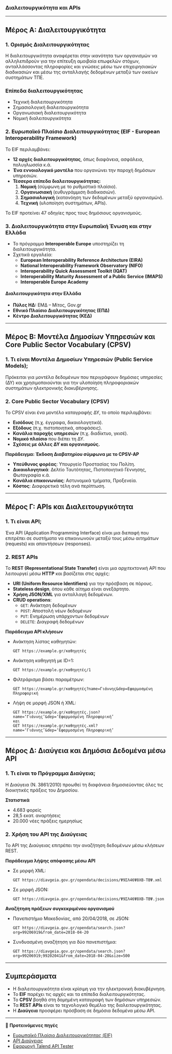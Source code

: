 ### **Διαλειτουργικότητα και APIs**  

---

## **Μέρος Α: Διαλειτουργικότητα**  

### **1. Ορισμός Διαλειτουργικότητας**  
Η διαλειτουργικότητα αναφέρεται στην ικανότητα των οργανισμών να αλληλεπιδρούν για την επίτευξη αμοιβαία επωφελών στόχων, ανταλλάσσοντας πληροφορίες και γνώσεις μέσω των επιχειρησιακών διαδικασιών και μέσω της ανταλλαγής δεδομένων μεταξύ των οικείων συστημάτων ΤΠΕ.

### Επίπεδα διαλειτουργικότητας

- Τεχνική διαλειτουργικότητα   
- Σημασιολογική διαλειτουργικότητα   
- Οργανωσιακή διαλειτουργικότητα   
- Νομική διαλειτουργικότητα   

### **2. Ευρωπαϊκό Πλαίσιο Διαλειτουργικότητας (EIF - European Interoperability Framework)**  
Το EIF περιλαμβάνει:  
- **12 αρχές διαλειτουργικότητας**, όπως διαφάνεια, ασφάλεια, πολυγλωσσία κ.ά.  
- **Ένα εννοιολογικό μοντέλο** που οργανώνει την παροχή δημόσιων υπηρεσιών.  
- **Τέσσερα επίπεδα διαλειτουργικότητας:**  
  1. **Νομική** (σύμφωνη με το ρυθμιστικό πλαίσιο).  
  2. **Οργανωσιακή** (ευθυγράμμιση διαδικασιών).  
  3. **Σημασιολογική** (κατανόηση των δεδομένων μεταξύ οργανισμών).  
  4. **Τεχνική** (υλοποίηση συστημάτων, APIs).  

Το EIF προτείνει 47 οδηγίες προς τους δημόσιους οργανισμούς.  

### **3. Διαλειτουργικότητα στην Ευρωπαϊκή Ένωση και στην Ελλάδα**  
- Το πρόγραμμα **Interoperable Europe** υποστηρίζει τη διαλειτουργικότητα.  
- Σχετικά εργαλεία:  
  - **European Interoperability Reference Architecture (EIRA)**  
  - **National Interoperability Framework Observatory (NIFO)**  
  - **Interoperability Quick Assessment Toolkit (IQAT)**  
  - **Interoperability Maturity Assessment of a Public Service (IMAPS)**  
  - **Interoperable Europe Academy**  

#### **Διαλειτουργικότητα στην Ελλάδα**  
- **Πύλες ΗΔ:** ΕΜΔ – Μίτος, Gov.gr  
- **Εθνικό Πλαίσιο Διαλειτουργικότητας (ΕΠΔ)**  
- **Κέντρο Διαλειτουργικότητας (ΚΕΔ)**  

---

## **Μέρος Β: Μοντέλα Δημοσίων Υπηρεσιών και Core Public Sector Vocabulary (CPSV)**  

### **1. Τι είναι Μοντέλα Δημοσίων Υπηρεσιών (Public Service Models);**  
Πρόκειται για μοντέλα δεδομένων που περιγράφουν δημόσιες υπηρεσίες (ΔΥ) και χρησιμοποιούνται για την υλοποίηση πληροφοριακών συστημάτων ηλεκτρονικής διακυβέρνησης.  

### **2. Core Public Sector Vocabulary (CPSV)**  
Το CPSV είναι ένα μοντέλο καταγραφής ΔΥ, το οποίο περιλαμβάνει:  
- **Εισόδους** (π.χ. έγγραφα, δικαιολογητικά).  
- **Εξόδους** (π.χ. πιστοποιητικά, αποφάσεις).  
- **Κανάλια παροχής υπηρεσιών** (π.χ. διαδίκτυο, γκισέ).  
- **Νομικό πλαίσιο** που διέπει τη ΔΥ.  
- **Σχέσεις με άλλες ΔΥ και οργανισμούς.**  

**Παράδειγμα: Έκδοση Διαβατηρίου σύμφωνα με το CPSV-AP**  
- **Υπεύθυνος φορέας**: Υπουργείο Προστασίας του Πολίτη.  
- **Δικαιολογητικά**: Δελτίο Ταυτότητας, Πιστοποιητικό Γέννησης, Φωτογραφία κ.ά.  
- **Κανάλια επικοινωνίας**: Αστυνομικά τμήματα, Προξενεία.  
- **Κόστος**: Διαφορετικά τέλη ανά περίπτωση.  

---

## **Μέρος Γ: APIs και Διαλειτουργικότητα**  

### **1. Τι είναι API;**  
Ένα API (Application Programming Interface) είναι μια διεπαφή που επιτρέπει σε συστήματα να επικοινωνούν μεταξύ τους μέσω αιτημάτων (requests) και απαντήσεων (responses).  

### **2. REST APIs**  
Το **REST (Representational State Transfer)** είναι μια αρχιτεκτονική API που λειτουργεί μέσω **HTTP** και βασίζεται στις αρχές:  
- **URI (Uniform Resource Identifiers)** για την πρόσβαση σε πόρους.  
- **Stateless design**, όπου κάθε αίτημα είναι ανεξάρτητο.  
- **Χρήση JSON/XML** για ανταλλαγή δεδομένων.  
- **CRUD operations**:  
  - `GET`: Ανάκτηση δεδομένων  
  - `POST`: Αποστολή νέων δεδομένων  
  - `PUT`: Ενημέρωση υπάρχοντων δεδομένων  
  - `DELETE`: Διαγραφή δεδομένων  

**Παράδειγμα API κλήσεων**  
- Ανάκτηση λίστας καθηγητών:  
  ```plaintext
  GET https://example.gr/καθηγητές
  ```  
- Ανάκτηση καθηγητή με ID=1:  
  ```plaintext
  GET https://example.gr/καθηγητές/1
  ```  
- Φιλτράρισμα βάσει παραμέτρων:  
  ```plaintext
  GET https://example.gr/καθηγητές?name=Γιάννης&dep=Εφαρμοσμένη Πληροφορική
  ```  
- Λήψη σε μορφή JSON ή XML:   
  ```
  GET https://example.gr/καθηγητές.json?name=‘Γιάννης’&dep=‘Εφαρμοσμένη Πληροφορική’
  και
  GET https://example.gr/καθηγητές.xml?name=‘Γιάννης’&dep=‘Εφαρμοσμένη Πληροφορική’
  ```   

---

## **Μέρος Δ: Διαύγεια και Δημόσια Δεδομένα μέσω API**  

### **1. Τι είναι το Πρόγραμμα Διαύγεια;**  
Η Διαύγεια (Ν. 3861/2010) προωθεί τη διαφάνεια δημοσιεύοντας όλες τις διοικητικές πράξεις του Δημοσίου.  

**Στατιστικά**  
- 4.683 φορείς  
- 28,5 εκατ. αναρτήσεις  
- 20.000 νέες πράξεις ημερησίως  

### **2. Χρήση του API της Διαύγειας**  
Το API της Διαύγειας επιτρέπει την αναζήτηση δεδομένων μέσω κλήσεων REST.  

**Παράδειγμα λήψης απόφασης μέσω API**  
- Σε μορφή XML:  
  ```plaintext
  GET https://diavgeia.gov.gr/opendata/decisions/Ψ9ΣΛ46Ψ8ΧΒ-ΤΒΨ.xml
  ```  
- Σε μορφή JSON:  
  ```plaintext
  GET https://diavgeia.gov.gr/opendata/decisions/Ψ9ΣΛ46Ψ8ΧΒ-ΤΒΨ.json
  ```  

**Αναζήτηση πράξεων συγκεκριμένου οργανισμού**  
- Πανεπιστήμιο Μακεδονίας, από 20/04/2018, σε JSON:  
  ```plaintext
  GET https://diavgeia.gov.gr/opendata/search.json?org=99206919&from_date=2018-04-20
  ```  
- Συνδυασμένη αναζήτηση για δύο πανεπιστήμια:  
  ```plaintext
  GET https://diavgeia.gov.gr/opendata/search.json?org=99206919;99202041&from_date=2018-04-20&size=500
  ```  

---

## **Συμπεράσματα**  
- Η διαλειτουργικότητα είναι κρίσιμη για την ηλεκτρονική διακυβέρνηση.  
- Το **EIF** παρέχει τις αρχές και τα επίπεδα διαλειτουργικότητας.  
- Το **CPSV** βοηθά στη δομημένη καταγραφή των δημόσιων υπηρεσιών.  
- Τα **REST APIs** είναι το τεχνολογικό θεμέλιο της διαλειτουργικότητας.  
- Η **Διαύγεια** προσφέρει πρόσβαση σε δημόσια δεδομένα μέσω API.  

---

📌 **Προτεινόμενες πηγές**  
- [Ευρωπαϊκό Πλαίσιο Διαλειτουργικότητας (EIF)](https://ec.europa.eu/isa2/sites/isa/files/eif_brochure_final.pdf)  
- [API Διαύγειας](https://diavgeia.gov.gr/api/help)  
- [Εφαρμογή Talend API Tester](https://chromewebstore.google.com/detail/talend-api-tester-free-ed/aejoelaoggembcahagimdiliamlcdmfm)
